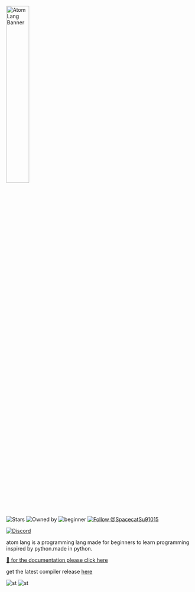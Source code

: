 <p align="left">
  <img src="https://share.sketchpad.app/25/dfd-d2c2-bb0488.png" alt="AtomLang Banner" width="35%"/>
</p>

![Stars](https://img.shields.io/github/stars/spacecat031/atomlang?style=social)
![Owned by](https://img.shields.io/badge/owned%20by-spacecat-blue)
![beginner](https://img.shields.io/badge/beginner-friendly-orange)
[![Follow @SpacecatSu91015](https://img.shields.io/twitter/follow/SpacecatSu91015?label=Follow&style=social&logo=x)](https://x.com/SpacecatSu91015)


[![Discord](https://img.shields.io/discord/1373608272166256670?label=Discord&logo=discord&style=for-the-badge)](https://discord.gg/uJqTBJ5yK4)

 
atom lang is a programming lang made for beginners to learn programming inspired by python.made in python.

[📁 for the documentation please click here](https://github.com/spacecat031/atomlang/tree/main/docs)

get the latest compiler release [here](https://github.com/spacecat031/atomlang/releases/tag/latest)


![st](https://img.shields.io/badge/special%20thanks:-typiece-ff69b4)
![st](https://img.shields.io/badge/special%20thanks%20to-MIKU-39C5BB)
